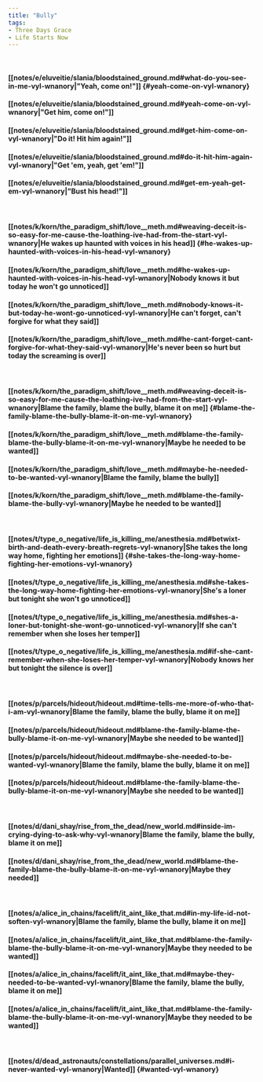 ```yaml
---
title: "Bully"
tags:
- Three Days Grace
- Life Starts Now
---
```

&nbsp;
#### [[notes/e/eluveitie/slania/bloodstained_ground.md#what-do-you-see-in-me-vyl-wnanory|"Yeah, come on!"]] {#yeah-come-on-vyl-wnanory}
#### [[notes/e/eluveitie/slania/bloodstained_ground.md#yeah-come-on-vyl-wnanory|"Get him, come on!"]]
#### [[notes/e/eluveitie/slania/bloodstained_ground.md#get-him-come-on-vyl-wnanory|"Do it! Hit him again!"]]
#### [[notes/e/eluveitie/slania/bloodstained_ground.md#do-it-hit-him-again-vyl-wnanory|"Get 'em, yeah, get 'em!"]]
#### [[notes/e/eluveitie/slania/bloodstained_ground.md#get-em-yeah-get-em-vyl-wnanory|"Bust his head!"]]
&nbsp;
#### [[notes/k/korn/the_paradigm_shift/love__meth.md#weaving-deceit-is-so-easy-for-me-cause-the-loathing-ive-had-from-the-start-vyl-wnanory|He wakes up haunted with voices in his head]] {#he-wakes-up-haunted-with-voices-in-his-head-vyl-wnanory}
#### [[notes/k/korn/the_paradigm_shift/love__meth.md#he-wakes-up-haunted-with-voices-in-his-head-vyl-wnanory|Nobody knows it but today he won't go unnoticed]]
#### [[notes/k/korn/the_paradigm_shift/love__meth.md#nobody-knows-it-but-today-he-wont-go-unnoticed-vyl-wnanory|He can't forget, can't forgive for what they said]]
#### [[notes/k/korn/the_paradigm_shift/love__meth.md#he-cant-forget-cant-forgive-for-what-they-said-vyl-wnanory|He's never been so hurt but today the screaming is over]]
&nbsp;
#### [[notes/k/korn/the_paradigm_shift/love__meth.md#weaving-deceit-is-so-easy-for-me-cause-the-loathing-ive-had-from-the-start-vyl-wnanory|Blame the family, blame the bully, blame it on me]] {#blame-the-family-blame-the-bully-blame-it-on-me-vyl-wnanory}
#### [[notes/k/korn/the_paradigm_shift/love__meth.md#blame-the-family-blame-the-bully-blame-it-on-me-vyl-wnanory|Maybe he needed to be wanted]]
#### [[notes/k/korn/the_paradigm_shift/love__meth.md#maybe-he-needed-to-be-wanted-vyl-wnanory|Blame the family, blame the bully]]
#### [[notes/k/korn/the_paradigm_shift/love__meth.md#blame-the-family-blame-the-bully-vyl-wnanory|Maybe he needed to be wanted]]
&nbsp;
#### [[notes/t/type_o_negative/life_is_killing_me/anesthesia.md#betwixt-birth-and-death-every-breath-regrets-vyl-wnanory|She takes the long way home, fighting her emotions]] {#she-takes-the-long-way-home-fighting-her-emotions-vyl-wnanory}
#### [[notes/t/type_o_negative/life_is_killing_me/anesthesia.md#she-takes-the-long-way-home-fighting-her-emotions-vyl-wnanory|She's a loner but tonight she won't go unnoticed]]
#### [[notes/t/type_o_negative/life_is_killing_me/anesthesia.md#shes-a-loner-but-tonight-she-wont-go-unnoticed-vyl-wnanory|If she can't remember when she loses her temper]]
#### [[notes/t/type_o_negative/life_is_killing_me/anesthesia.md#if-she-cant-remember-when-she-loses-her-temper-vyl-wnanory|Nobody knows her but tonight the silence is over]]
&nbsp;
#### [[notes/p/parcels/hideout/hideout.md#time-tells-me-more-of-who-that-i-am-vyl-wnanory|Blame the family, blame the bully, blame it on me]]
#### [[notes/p/parcels/hideout/hideout.md#blame-the-family-blame-the-bully-blame-it-on-me-vyl-wnanory|Maybe she needed to be wanted]]
#### [[notes/p/parcels/hideout/hideout.md#maybe-she-needed-to-be-wanted-vyl-wnanory|Blame the family, blame the bully, blame it on me]]
#### [[notes/p/parcels/hideout/hideout.md#blame-the-family-blame-the-bully-blame-it-on-me-vyl-wnanory|Maybe she needed to be wanted]]
&nbsp;
#### [[notes/d/dani_shay/rise_from_the_dead/new_world.md#inside-im-crying-dying-to-ask-why-vyl-wnanory|Blame the family, blame the bully, blame it on me]]
#### [[notes/d/dani_shay/rise_from_the_dead/new_world.md#blame-the-family-blame-the-bully-blame-it-on-me-vyl-wnanory|Maybe they needed]]
&nbsp;
#### [[notes/a/alice_in_chains/facelift/it_aint_like_that.md#in-my-life-id-not-soften-vyl-wnanory|Blame the family, blame the bully, blame it on me]]
#### [[notes/a/alice_in_chains/facelift/it_aint_like_that.md#blame-the-family-blame-the-bully-blame-it-on-me-vyl-wnanory|Maybe they needed to be wanted]]
#### [[notes/a/alice_in_chains/facelift/it_aint_like_that.md#maybe-they-needed-to-be-wanted-vyl-wnanory|Blame the family, blame the bully, blame it on me]]
#### [[notes/a/alice_in_chains/facelift/it_aint_like_that.md#blame-the-family-blame-the-bully-blame-it-on-me-vyl-wnanory|Maybe they needed to be wanted]]
&nbsp;
#### [[notes/d/dead_astronauts/constellations/parallel_universes.md#i-never-wanted-vyl-wnanory|Wanted]] {#wanted-vyl-wnanory}
